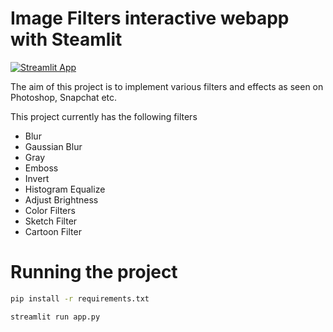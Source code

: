 # Image Filters interactive webapp with Steamlit

[![Streamlit App](https://static.streamlit.io/badges/streamlit_badge_black_white.svg)](https://share.streamlit.io/im-AMS/Filters_Project/app.py)

The aim of this project is to implement various filters and effects as seen on Photoshop, Snapchat etc.

This project currently has the following filters
- Blur
- Gaussian Blur
- Gray
- Emboss
- Invert
- Histogram Equalize
- Adjust Brightness
- Color Filters
- Sketch Filter
- Cartoon Filter

# Running the project

```bash
pip install -r requirements.txt
```
```bash
streamlit run app.py
```
